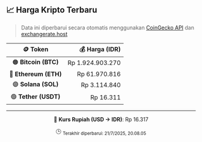 

<!-- HARGA_KRIPTO -->
## 📈 Harga Kripto Terbaru

> Data ini diperbarui secara otomatis menggunakan [CoinGecko API](https://www.coingecko.com/) dan [exchangerate.host](https://exchangerate.host/)

<div align="center">

| 🪙 Token | 💰 Harga (IDR) |
|:------:|---------------:|
| 🟠 **Bitcoin (BTC)**   | Rp 1.924.903.270 |
| 🔵 **Ethereum (ETH)**  | Rp 61.970.816 |
| 🟣 **Solana (SOL)**    | Rp 3.114.840 |
| 🟢 **Tether (USDT)**   | Rp 16.311 |

---

💱 **Kurs Rupiah (USD → IDR)**: Rp 16.317

🕒 <sub>Terakhir diperbarui: 21/7/2025, 20.08.05</sub>

</div>
<!-- /HARGA_KRIPTO -->
